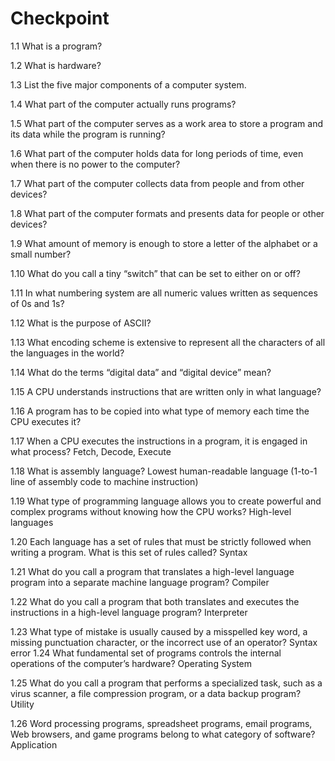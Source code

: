 # Checkpoint
1.1 What is a program?

1.2 What is hardware?

1.3 List the five major components of a computer system.

1.4 What part of the computer actually runs programs?

1.5 What part of the computer serves as a work area to store a program and its data while the program is running?

1.6 What part of the computer holds data for long periods of time, even when there is no power to the computer?

1.7 What part of the computer collects data from people and from other devices?

1.8 What part of the computer formats and presents data for people or other devices?

1.9 What amount of memory is enough to store a letter of the alphabet or a small number?

1.10 What do you call a tiny “switch” that can be set to either on or off?

1.11 In what numbering system are all numeric values written as sequences of 0s and 1s?

1.12 What is the purpose of ASCII?

1.13 What encoding scheme is extensive to represent all the characters of all the languages in the world?

1.14 What do the terms “digital data” and “digital device” mean?

1.15 A CPU understands instructions that are written only in what language?

1.16 A program has to be copied into what type of memory each time the CPU executes it?

1.17 When a CPU executes the instructions in a program, it is engaged in what process? Fetch, Decode, Execute

1.18 What is assembly language? Lowest human-readable language (1-to-1 line of assembly code to machine instruction)

1.19 What type of programming language allows you to create powerful and complex programs without knowing how the CPU works? High-level languages

1.20 Each language has a set of rules that must be strictly followed when writing a program. What is this set of rules called? Syntax

1.21 What do you call a program that translates a high-level language program into a separate machine language program? Compiler

1.22 What do you call a program that both translates and executes the instructions in a high-level language program? Interpreter

1.23 What type of mistake is usually caused by a misspelled key word, a missing punctuation character, or the incorrect use of an operator? Syntax error
1.24 What fundamental set of programs controls the internal operations of the computer’s hardware? Operating System

1.25 What do you call a program that performs a specialized task, such as a virus scanner, a file compression program, or a data backup program? Utility

1.26 Word processing programs, spreadsheet programs, email programs, Web browsers, and game programs belong to what category of software? Application
